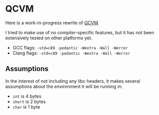 
# QCVM

Here is a work-in-progress rewrite of [QCVM](https://github.com/erysdren/QCVM).

I tried to make use of no compiler-specific features, but it has not been
extensively tested on other platforms yet.

- GCC flags: `-std=c89 -pedantic -Wextra -Wall -Werror`
- Clang flags: `-std=c89 -pedantic -Wextra -Wall -Werror`

## Assumptions

In the interest of not including any libc headers, it makes several assumptions
about the environment it will be running in:

- `int` is 4 bytes
- `short` is 2 bytes
- `char` is 1 byte
